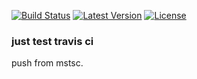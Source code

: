 [![Build Status](https://travis-ci.org/qct/travis-demo.svg?branch=master)](https://travis-ci.org/qct/travis-demo)
[![Latest Version](http://img.shields.io/badge/latest-1.0.0-brightgreen.svg)](https://github.com/qct/travis-demo/releases/tag/v1.0.0)
[![License](http://img.shields.io/badge/license-apache%202-brightgreen.svg)](https://github.com/qct/travis-demo/blob/master/LICENSE)

### just test travis ci
push from mstsc.
